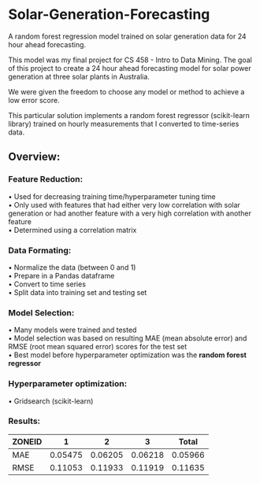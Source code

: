 # Solar-Generation-Forecasting
A random forest regression model trained on solar generation data for 24 hour ahead forecasting.

This model was my final project for CS 458 - Intro to Data Mining. The goal of this project to create a 24 hour ahead forecasting model for solar power generation at three solar plants in Australia. 

We were given the freedom to choose any model or method to achieve a low error score. 

This particular solution implements a random forest regressor (scikit-learn library) trained on hourly measurements that I converted to time-series data.

## Overview:

### Feature Reduction:
 • Used for decreasing training time/hyperparameter tuning time </br>
 • Only used with features that had either very low correlation with solar generation or had another feature with a very high correlation with another feature </br>
 • Determined using a correlation matrix </br>
 
### Data Formating:
 • Normalize the data (between 0 and 1) </br>
 • Prepare in a Pandas dataframe </br>
 • Convert to time series </br>
 • Split data into training set and testing set </br>
 
### Model Selection:
 • Many models were trained and tested </br>
 • Model selection was based on resulting MAE (mean absolute error) and RMSE (root mean squared error) scores for the test set </br>
 • Best model before hyperparameter optimization was the **random forest regressor** </br>

### Hyperparameter optimization: 
 • Gridsearch (scikit-learn)
 
 ### Results:
 
 ZONEID |     1     |     2     |     3     |  Total  |
 -------|-----------|-----------|-----------|---------|
 MAE    |0.05475    |0.06205    |0.06218    |0.05966  |
 RMSE   |0.11053    |0.11933    |0.11919    |0.11635  |

